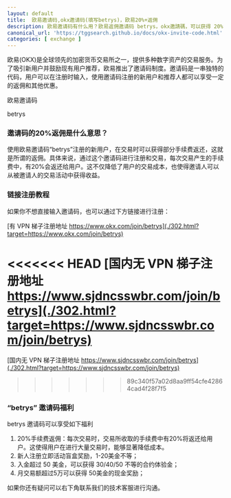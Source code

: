 ```yaml
---
layout: default
title: 	欧易邀请码,okx邀请码(填写betrys)，欧易20%+返佣
description: 欧易邀请码有什么用？欧易返佣邀请码 betrys，okx邀請碼，可以获得 20% 的返佣机会，并且此邀请码还有日常各种活动福利，需要邀请码的可以直接输入 betrys，也可以通过本站链接注册。
canonical_url: 'https://tggsearch.github.io/docs/okx-invite-code.html'
categories: [ exchange ]
---
```

欧易(OKX)是全球领先的加密货币交易所之一，提供多种数字资产的交易服务。为了吸引新用户并鼓励现有用户推荐，欧易推出了邀请码制度。邀请码是一串独特的代码，用户可以在注册时输入，使用邀请码注册的新用户和推荐人都可以享受一定的返佣和其他优惠。

欧易邀请码
<p class="red-text-word">
betrys
</p>

### 邀请码的20%返佣是什么意思？
使用欧易邀请码“betrys”注册的新用户，在交易时可以获得部分手续费返还，这就是所谓的返佣。具体来说，通过这个邀请码进行注册和交易，每次交易产生的手续费中，有20%会返还给用户。这不仅降低了用户的交易成本，也使得邀请人可以从被邀请人的交易活动中获得收益。

### 链接注册教程
如果你不想直接输入邀请码，也可以通过下方链接进行注册：

[有 VPN 梯子注册地址 https://www.okx.com/join/betrys](./302.html?target=https://www.okx.com/join/betrys)

<<<<<<< HEAD
[国内无 VPN 梯子注册地址 https://www.sjdncsswbr.com/join/betrys](./302.html?target=https://www.sjdncsswbr.com/join/betrys)
=======
[国内无 VPN 梯子注册地址 https://www.sjdncsswbr.com/join/betrys](./302.html?target=https://www.sjdncsswbr.com/join/betrys)
>>>>>>> 89c340f57a02d8aa9ff54cfe42864cad4f28f7f5

### “betrys” 邀请码福利
betrys 邀请码可以享受如下福利

1. 20%手续费返佣：每次交易时，交易所收取的手续费中有20%将返还给用户。这使得用户在进行大量交易时，能够显著降低成本。
2. 新人注册立即活动盲盒奖励，1-20美金不等；
3. 入金超过 50 美金，可以获得 30/40/50 不等的合约体验金；
4. 月交易额超过5万可以获得 50美金的现金奖励；

如果你还有疑问可以右下角联系我们的技术客服进行沟通。